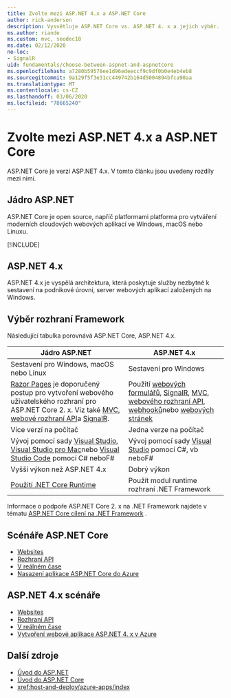 ```yaml
---
title: Zvolte mezi ASP.NET 4.x a ASP.NET Core
author: rick-anderson
description: Vysvětluje ASP.NET Core vs. ASP.NET 4. x a jejich výběr.
ms.author: riande
ms.custom: mvc, seodec18
ms.date: 02/12/2020
no-loc:
- SignalR
uid: fundamentals/choose-between-aspnet-and-aspnetcore
ms.openlocfilehash: a7280b59578ee1d96edeeccf9c9df0b0e4eb4eb8
ms.sourcegitcommit: 9a129f5f3e31cc449742b164d5004894bfca90aa
ms.translationtype: MT
ms.contentlocale: cs-CZ
ms.lasthandoff: 03/06/2020
ms.locfileid: "78665240"
---
```

# <a name="choose-between-aspnet-4x-and-aspnet-core"></a>Zvolte mezi ASP.NET 4.x a ASP.NET Core

ASP.NET Core je verzí ASP.NET 4.x. V tomto článku jsou uvedeny rozdíly mezi nimi.

## <a name="aspnet-core"></a>Jádro ASP.NET

ASP.NET Core je open source, napříč platformami platforma pro vytváření moderních cloudových webových aplikací ve Windows, macOS nebo Linuxu.

[!INCLUDE[](~/includes/benefits.md)]

## <a name="aspnet-4x"></a>ASP.NET 4.x

ASP.NET 4.x je vyspělá architektura, která poskytuje služby nezbytné k sestavení na podnikové úrovni, server webových aplikací založených na Windows.

## <a name="framework-selection"></a>Výběr rozhraní Framework

Následující tabulka porovnává ASP.NET Core, ASP.NET 4.x.

| Jádro ASP.NET | ASP.NET 4.x |
|---|---|
|Sestavení pro Windows, macOS nebo Linux|Sestavení pro Windows|
|[Razor Pages](xref:razor-pages/index) je doporučený postup pro vytvoření webového uživatelského rozhraní pro ASP.NET Core 2. x. Viz také [MVC](xref:mvc/overview), [webové rozhraní API](xref:tutorials/first-web-api)a [SignalR](xref:signalr/introduction).|Použití [webových formulářů](/aspnet/web-forms), [SignalR](/aspnet/signalr), [MVC](/aspnet/mvc), [webového rozhraní API](/aspnet/web-api/), [webhooků](/aspnet/webhooks/)nebo [webových stránek](/aspnet/web-pages)|
|Více verzí na počítač|Jedna verze na počítač|
|Vývoj pomocí sady [Visual Studio](https://visualstudio.microsoft.com/vs/), [Visual Studio pro Mac](https://visualstudio.microsoft.com/vs/mac/)nebo [Visual Studio Code](https://code.visualstudio.com/) pomocí C# neboF#|Vývoj pomocí sady [Visual Studio](https://visualstudio.microsoft.com/vs/) pomocí C#, vb neboF#|
|Vyšší výkon než ASP.NET 4.x|Dobrý výkon|
|[Použití .NET Core Runtime](/dotnet/standard/choosing-core-framework-server)|Použít modul runtime rozhraní .NET Framework|

Informace o podpoře ASP.NET Core 2. x na .NET Framework najdete v tématu [ASP.NET Core cílení na .NET Framework](xref:index#target-framework) .

## <a name="aspnet-core-scenarios"></a>Scénáře ASP.NET Core

* [Websites](xref:tutorials/first-mvc-app/index)
* [Rozhraní API](xref:tutorials/first-web-api)
* [V reálném čase](xref:signalr/introduction)
* [Nasazení aplikace ASP.NET Core do Azure](/azure/app-service/app-service-web-get-started-dotnet)

## <a name="aspnet-4x-scenarios"></a>ASP.NET 4.x scénáře

* [Websites](/aspnet/mvc)
* [Rozhraní API](/aspnet/web-api)
* [V reálném čase](/aspnet/signalr)
* [Vytvoření webové aplikace ASP.NET 4. x v Azure](/azure/app-service/app-service-web-get-started-dotnet-framework)

## <a name="additional-resources"></a>Další zdroje

* [Úvod do ASP.NET](/aspnet/overview)
* [Úvod do ASP.NET Core](xref:index)
* <xref:host-and-deploy/azure-apps/index>
